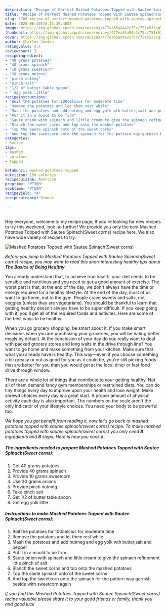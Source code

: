 ```yaml
---
description: "Recipe of Perfect Mashed Potatoes Topped with Sautee Spinach(Sweet corns)"
title: "Recipe of Perfect Mashed Potatoes Topped with Sautee Spinach(Sweet corns)"
slug: 1766-recipe-of-perfect-mashed-potatoes-topped-with-sautee-spinachsweet-corns
date: 2020-06-30T15:15:39.400Z
image: https://img-global.cpcdn.com/recipes/477ea65a84a2c75c/751x532cq70/mashed-potatoes-topped-with-sautee-spinachsweet-corns-recipe-main-photo.jpg
thumbnail: https://img-global.cpcdn.com/recipes/477ea65a84a2c75c/751x532cq70/mashed-potatoes-topped-with-sautee-spinachsweet-corns-recipe-main-photo.jpg
cover: https://img-global.cpcdn.com/recipes/477ea65a84a2c75c/751x532cq70/mashed-potatoes-topped-with-sautee-spinachsweet-corns-recipe-main-photo.jpg
author: Charles Jordan
ratingvalue: 3.4
reviewcount: 3
recipeingredient:
- "40 grams potatoes"
- "40 grams spinach"
- "10 grams sweetcorn"
- "20 grams onions"
- "pinch nutmeg"
- "pinch salt"
- "1/2 of butter table spoon"
- " egg yolk little"
recipeinstructions:
- "Boil the potatoes for 100celcius for moderate time"
- "Remove the potatoes and let them rest while"
- "Mash the potatoes and add nutmeg and egg yolk wth butter,salt and pepper"
- "Put it in a mould to be firm"
- "Saute onion with spinach and little cream to give the spinach refinement little pinch of salt"
- "Blanch the sweet corns and top onto the mashed potatoes"
- "Top the saute spinach onto of the sweet corns"
- "And top the sweetcorn onto the spinach for the pattern way garnish beside with sweetcorn again"
categories:
- Recipe
tags:
- mashed
- potatoes
- topped

katakunci: mashed potatoes topped 
nutrition: 159 calories
recipecuisine: American
preptime: "PT38M"
cooktime: "PT52M"
recipeyield: "4"
recipecategory: Dinner

---
```

<br>
Hey everyone, welcome to my recipe page, If you're looking for new recipes to try this weekend, look no further! We provide you only the best Mashed Potatoes Topped with Sautee Spinach(Sweet corns) recipe here. We also have wide variety of recipes to try.
<br>


![Mashed Potatoes Topped with Sautee Spinach(Sweet corns)](https://img-global.cpcdn.com/recipes/477ea65a84a2c75c/751x532cq70/mashed-potatoes-topped-with-sautee-spinachsweet-corns-recipe-main-photo.jpg)

<i>Before you jump to Mashed Potatoes Topped with Sautee Spinach(Sweet corns) recipe, you may want to read this short interesting healthy tips about <strong>The Basics of Being Healthy</strong>.</i>

You already understand that, to achieve true health, your diet needs to be sensible and nutritious and you need to get a good amount of exercise. The worst part is that, at the end of the day, we don't always have the time or energy required for a healthy lifestyle. At the end of the day, most of us want to go home, not to the gym. People crave sweets and salts, not veggies (unless they are vegetarians). You should be thankful to learn that getting healthy doesn't always have to be super difficult. If you keep going with it, you'll get all of the required foods and activites. Here are some of the best ways to be healthy.

When you go grocery shopping, be smart about it. If you make smart decisions when you are purchasing your groceries, you will be eating better meals by default. At the conclusion of your day do you really want to deal with packed grocery stores and long waits in the drive through line? You want to go home and make something from your kitchen. Make sure that what you already have is healthy. This way—even if you choose something a bit greasy or not as good for you as it could be, you’re still picking foods that are better for you than you would get at the local diner or fast food drive through window.

There are a whole lot of things that contribute to your getting healthy. Not all of them demand fancy gym memberships or restrained diets. You can do tiny things every day to improve upon your health and lose weight. Make shrewd choices every day is a great start. A proper amount of physical activity each day is also important. The numbers on the scale aren't the only indicator of your lifestyle choices. You need your body to be powerful too. 


<i>We hope you got benefit from reading it, now let's go back to mashed potatoes topped with sautee spinach(sweet corns) recipe. To make mashed potatoes topped with sautee spinach(sweet corns) you only need <strong>8</strong> ingredients and <strong>8</strong> steps. Here is how you cook it.
</i>

##### The ingredients needed to prepare Mashed Potatoes Topped with Sautee Spinach(Sweet corns):

1. Get 40 grams potatoes
1. Provide 40 grams spinach
1. Provide 10 grams sweetcorn
1. Use 20 grams onions
1. Provide pinch nutmeg
1. Take pinch salt
1. Get 1/2 of butter table spoon
1. Get  egg yolk little


##### Instructions to make Mashed Potatoes Topped with Sautee Spinach(Sweet corns):

1. Boil the potatoes for 100celcius for moderate time
1. Remove the potatoes and let them rest while
1. Mash the potatoes and add nutmeg and egg yolk wth butter,salt and pepper
1. Put it in a mould to be firm
1. Saute onion with spinach and little cream to give the spinach refinement little pinch of salt
1. Blanch the sweet corns and top onto the mashed potatoes
1. Top the saute spinach onto of the sweet corns
1. And top the sweetcorn onto the spinach for the pattern way garnish beside with sweetcorn again


<i>If you find this Mashed Potatoes Topped with Sautee Spinach(Sweet corns) recipe valuable please share it to your good friends or family, thank you and good luck.</i>
